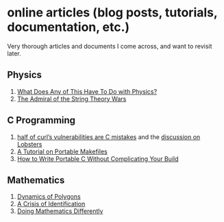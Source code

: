 # online articles (blog posts, tutorials, documentation, etc.)

Very thorough articles and documents I come across, and want to revisit later.

## Physics

1. [What Does Any of This Have To Do with Physics?](https://nautil.us/issue/43/heroes/what-does-any-of-this-have-to-do-with-physics)
2. [The Admiral of the String Theory Wars](https://nautil.us/issue/24/error/the-admiral-of-the-string-theory-wars)

## C Programming

1. [half of curl’s vulnerabilities are C mistakes](https://daniel.haxx.se/blog/2021/03/09/half-of-curls-vulnerabilities-are-c-mistakes/) and the [discussion on Lobsters](https://lobste.rs/s/3efzcx/half_curl_s_vulnerabilities_are_c)
2. [A Tutorial on Portable Makefiles](https://nullprogram.com/blog/2017/08/20/)
3. [How to Write Portable C Without Complicating Your Build](https://nullprogram.com/blog/2017/03/30/)

## Mathematics

1. [Dynamics of Polygons](http://dynamicsofpolygons.org/)
2. [A Crisis of Identification](https://inference-review.com/article/a-crisis-of-identification)
3. [Doing Mathematics Differently](https://inference-review.com/article/doing-mathematics-differently)
